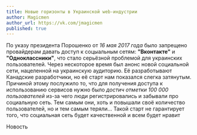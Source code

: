 ```yaml
---
title: Новые горизонты в Украинской web-индустрии
author: Magicmen
author_url: https://vk.com/jmagicmen
published: true
---
```


По указу президента Порошенко от _16 мая 2017 года_ было запрещено провайдерам давать доступ к соцыальным сетям:
**"Вконтакте"** и **"Одноклассники"**, что стало серьёзной проблемой для украинских пользователей. Через нескоторое время был анонс новой социальной сети, нацеленной на украинскую аудиторию. Её разработывают Канадские разработчики, но её старт нам показался слегка затянутым.
Причиной этому послужило то, что для получения доступа к использованию сервисов нужно было _достич отметки 100 000 пользователей_ из-за чего люди регистрировались и забывали про социальную сеть. Тем самым они, хоть и повышали своё количество пользователей, но и тем самым теряли...
Такой старт не гарантирует того, что социальная сеть будет качественной и всем будет нравит


Новость